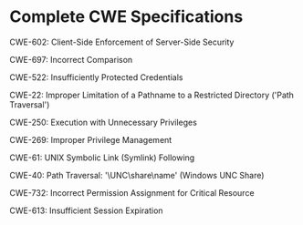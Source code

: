 

# Complete CWE Specifications

CWE-602: Client-Side Enforcement of Server-Side Security

CWE-697: Incorrect Comparison

CWE-522: Insufficiently Protected Credentials

CWE-22: Improper Limitation of a Pathname to a Restricted Directory ('Path Traversal')

CWE-250: Execution with Unnecessary Privileges

CWE-269: Improper Privilege Management

CWE-61: UNIX Symbolic Link (Symlink) Following

CWE-40: Path Traversal: '\\UNC\share\name\' (Windows UNC Share)

CWE-732: Incorrect Permission Assignment for Critical Resource

CWE-613: Insufficient Session Expiration